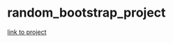 # random_bootstrap_project
[link to project](https://eritech98.github.io/random_bootstrap_project/)

